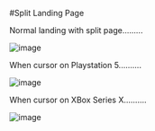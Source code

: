 #Split Landing Page

Normal landing with split page.........

![image](https://user-images.githubusercontent.com/81670997/166863300-27f6612c-2706-4233-81aa-b4e02e7e1df6.png)

When cursor on Playstation 5..........

![image](https://user-images.githubusercontent.com/81670997/166863372-f944cbfd-1d67-49d7-9ac7-0af504e0c446.png)

When cursor on XBox Series X..........

![image](https://user-images.githubusercontent.com/81670997/166863399-23493800-3b3a-4c5d-ab4c-9f387bb3780a.png)
